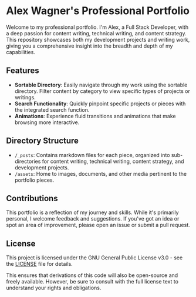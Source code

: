 # Alex Wagner's Professional Portfolio

Welcome to my professional portfolio. I'm Alex, a Full Stack Developer, with a deep passion for content writing, technical writing, and content strategy. This repository showcases both my development projects and writing work, giving you a comprehensive insight into the breadth and depth of my capabilities.

## Features
- **Sortable Directory**: Easily navigate through my work using the sortable directory. Filter content by category to view specific types of projects or writings.
- **Search Functionality**: Quickly pinpoint specific projects or pieces with the integrated search function.
- **Animations**: Experience fluid transitions and animations that make browsing more interactive.

## Directory Structure

- `/_posts`: Contains markdown files for each piece, organized into sub-directories for content writing, technical writing, content strategy, and development projects.
- `/assets`: Home to images, documents, and other media pertinent to the portfolio pieces.

## Contributions

This portfolio is a reflection of my journey and skills. While it's primarily personal, I welcome feedback and suggestions. If you've got an idea or spot an area of improvement, please open an issue or submit a pull request.

## License

This project is licensed under the GNU General Public License v3.0 - see the [LICENSE](LICENSE) file for details.

This ensures that derivations of this code will also be open-source and freely available. However, be sure to consult with the full license text to understand your rights and obligations.

